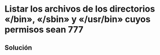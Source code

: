 # Listar los archivos de los directorios «/bin», «/sbin» y «/usr/bin» cuyos permisos sean 777

## Solución

```bash

```
